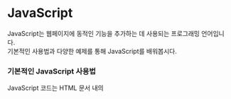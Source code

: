 # JavaScript
JavaScript는 웹페이지에 동적인 기능을 추가하는 데 사용되는 프로그래밍 언어입니다.    
기본적인 사용법과 다양한 예제를 통해 JavaScript를 배워봅시다.    

### 기본적인 JavaScript 사용법
JavaScript 코드는 HTML 문서 내의 <script> 태그 안에 작성하거나, 별도의 .js 파일에 작성한 후 HTML에서 불러올 수 있습니다.   

HTML에 직접 JavaScript 작성하기
```html
<!DOCTYPE html>
<html>
<head>
    <title>JavaScript Example</title>
</head>
<body>
    <h1 id="greeting">Hello, World!</h1>
    <button onclick="changeGreeting()">Click me</button>
    <script>
        function changeGreeting() {
            document.getElementById("greeting").innerText = "Hello, JavaScript!";
        }
    </script>
</body>
</html>
```

외부 JavaScript 파일 사용하기
```html
<!DOCTYPE html>
<html>
<head>
    <title>JavaScript Example</title>
    <script src="script.js"></script>
</head>
<body>
    <h1 id="greeting">Hello, World!</h1>
    <button onclick="changeGreeting()">Click me</button>
</body>
</html>
```
```javascript
function changeGreeting() {
    document.getElementById("greeting").innerText = "Hello, JavaScript!";
}
```

### JavaScript 기본 문법

1. 변수 선언

변수는 데이터를 저장하는 공간입니다.    
var, let, const 키워드를 사용해 변수를 선언할 수 있습니다.

```javascript
var name = "Alice";
let age = 25;
const pi = 3.14;
```

2. 데이터 타입

JavaScript 여러 가지 데이터 타입
- 문자열(String)
- 숫자(Number)
- 불리언(Boolean)
- 배열(Array)
- 객체(Object) 등

```javascript
let message = "Hello, World!"; // String
let number = 42; // Number
let isValid = true; // Boolean
let colors = ["red", "green", "blue"]; // Array
let person = {name: "Alice", age: 25}; // Object
```

3. 함수

함수는 반복적으로 사용할 수 있는 코드 블록입니다.

```javascript
function greet(name) {
    return "Hello, " + name + "!";
}

let greeting = greet("Alice");
console.log(greeting); // "Hello, Alice!"
```

4. 조건문

조건문은 특정 조건에 따라 다른 코드를 실행합니다.

```javascript
let age = 18;

if (age >= 18) {
    console.log("You are an adult.");
} else {
    console.log("You are a minor.");
}
```

5. 반복문

반복문은 특정 코드를 여러 번 실행할 때 사용합니다.

```javascript
for (let i = 0; i < 5; i++) {
    console.log("Number: " + i);
}

let colors = ["red", "green", "blue"];
for (let color of colors) {
    console.log(color);
}
```

### JavaScript 예제들

예제 1: 간단한 계산기
```html
<!DOCTYPE html>
<html>
<head>
    <title>Simple Calculator</title>
    <script src="calculator.js"></script>
</head>
<body>
    <h1>Simple Calculator</h1>
    <input type="number" id="num1" placeholder="Enter first number">
    <input type="number" id="num2" placeholder="Enter second number">
    <button onclick="calculate()">Calculate</button>
    <p id="result"></p>
</body>
</html>
```

JavaScript (calculator.js):
```javascript
function calculate() {
    let num1 = parseFloat(document.getElementById("num1").value);
    let num2 = parseFloat(document.getElementById("num2").value);
    let sum = num1 + num2;
    document.getElementById("result").innerText = "Result: " + sum;
}
```

예제 2: 이미지 슬라이더

```html
<!DOCTYPE html>
<html>
<head>
    <title>Image Slider</title>
    <script src="slider.js"></script>
</head>
<body>
    <h1>Image Slider</h1>
    <img id="slider" src="image1.jpg" alt="Image Slider" width="400">
    <button onclick="previousImage()">Previous</button>
    <button onclick="nextImage()">Next</button>
</body>
</html>
```

JavaScript (slider.js):
```javascript
let images = ["image1.jpg", "image2.jpg", "image3.jpg"];
let currentIndex = 0;

function showImage(index) {
    document.getElementById("slider").src = images[index];
}

function previousImage() {
    currentIndex = (currentIndex > 0) ? currentIndex - 1 : images.length - 1;
    showImage(currentIndex);
}

function nextImage() {
    currentIndex = (currentIndex < images.length - 1) ? currentIndex + 1 : 0;
    showImage(currentIndex);
}
```

예제 3: 간단한 투두 리스트

```html
<!DOCTYPE html>
<html>
<head>
    <title>To-Do List</title>
    <script src="todo.js"></script>
</head>
<body>
    <h1>To-Do List</h1>
    <input type="text" id="task" placeholder="Enter a new task">
    <button onclick="addTask()">Add Task</button>
    <ul id="taskList"></ul>
</body>
</html>
```

JavaScript (todo.js):
```javascript
function addTask() {
    let task = document.getElementById("task").value;
    if (task) {
        let taskList = document.getElementById("taskList");
        let listItem = document.createElement("li");
        listItem.innerText = task;
        taskList.appendChild(listItem);
        document.getElementById("task").value = "";
    }
}
```
